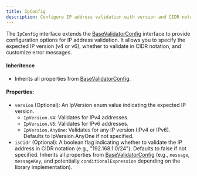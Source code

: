 ```yaml
---
title: IpConfig 
description: Configure IP address validation with version and CIDR notation options. 
---
```

The `IpConfig` interface extends the [BaseValidatorConfig](/api-reference/base-validator-config) interface to provide configuration options for IP address validation. It allows you to specify the expected IP version (v4 or v6), whether to validate in CIDR notation, and customize error messages.

#### Inheritence
* Inherits all properties from [BaseValidatorConfig](/api-reference/base-validator-config).
#### Properties:
* `version` (Optional): An IpVersion enum value indicating the expected IP version.
    * `IpVersion.V4`: Validates for IPv4 addresses.
    * `IpVersion.V6`: Validates for IPv6 addresses.
    * `IpVersion.AnyOne`: Validates for any IP version (IPv4 or IPv6). Defaults to IpVersion.AnyOne if not specified.
* `isCidr` (Optional): A boolean flag indicating whether to validate the IP address in CIDR notation (e.g., "192.168.1.0/24"). Defaults to false if not specified.
Inherits all properties from [BaseValidatorConfig](/api-reference/base-validator-config) (e.g., `message`, `messageKey`, and potentially `conditionalExpression` depending on the library implementation).
